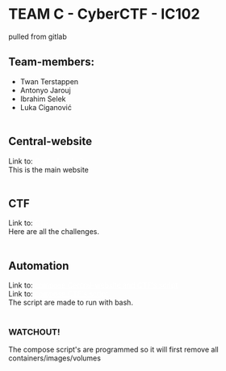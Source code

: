 # TEAM C -  CyberCTF - IC102

pulled from gitlab

## Team-members:
- Twan Terstappen
- Antonyo Jarouj
- Ibrahim Selek
- Luka Ciganović
<br />&nbsp;


## Central-website

Link to: <a href="./central-website/" style="color:white; text-decoration: underline;" target="_blank">Central-website</a>
<br />This is the main website
<br />&nbsp;


## CTF

Link to: <a href="./ctf/" style="color:white; text-decoration: underline;" target="_blank">CTF</a>
<br />Here are all the challenges.
<br />&nbsp;


## Automation

Link to: <a href="./compose.sh" style="color:white; text-decoration: underline;" target="_blank">compose Central-website and CTF's script</a>
<br />
Link to: <a href="./compose-ctf.sh" style="color:white; text-decoration: underline;" target="_blank">compose CTF's script</a>
<br /> The script are made to run with bash.
<br /> &nbsp;


### WATCHOUT!
The compose script's are programmed so it will first remove all containers/images/volumes
